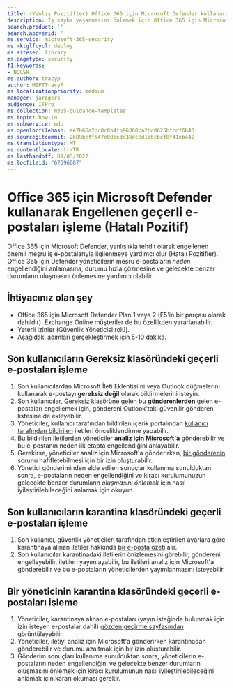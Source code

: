 ```yaml
---
title: (Yanlış Pozitifler) Office 365 için Microsoft Defender kullanarak meşru e-postaların tesliminin engellenmesiyle nasıl başa çıkılır?
description: İş kaybı yaşanmasını önlemek için Office 365 için Microsoft Defender tarafından engellenen geçerli e-postayı (Hatalı Pozitif) işleme adımları.
search.product: ''
search.appverid: ''
ms.service: microsoft-365-security
ms.mktglfcycl: deploy
ms.sitesec: library
ms.pagetype: security
f1.keywords:
- NOCSH
ms.author: tracyp
author: MSFTTracyP
ms.localizationpriority: medium
manager: jarogers
audience: ITPro
ms.collection: m365-guidance-templates
ms.topic: how-to
ms.subservice: mdo
ms.openlocfilehash: ae7b66a2dc8c8b4fb96360ca2bc0625bfcdf6b43
ms.sourcegitcommit: 2b89bcff547e00be3d38dc8d1e6cbcf8f41eba42
ms.translationtype: MT
ms.contentlocale: tr-TR
ms.lasthandoff: 09/03/2022
ms.locfileid: "67596687"
---
```

# <a name="how-to-handle-legitimate-emails-getting-blocked-false-positive-using-microsoft-defender-for-office-365"></a>Office 365 için Microsoft Defender kullanarak Engellenen geçerli e-postaları işleme (Hatalı Pozitif)

Office 365 için Microsoft Defender, yanlışlıkla tehdit olarak engellenen önemli meşru iş e-postalarıyla ilgilenmeye yardımcı olur (Hatalı Pozitifler). Office 365 için Defender yöneticilerin meşru e-postaların *neden* engellendiğini anlamasına, durumu hızla çözmesine ve gelecekte benzer durumların oluşmasını önlemesine yardımcı olabilir.

## <a name="what-youll-need"></a>İhtiyacınız olan şey

- Office 365 için Microsoft Defender Plan 1 veya 2 (E5'in bir parçası olarak dahildir). Exchange Online müşteriler de bu özellikden yararlanabilir.
- Yeterli izinler (Güvenlik Yöneticisi rolü).
- Aşağıdaki adımları gerçekleştirmek için 5-10 dakika.

## <a name="handling-legitimate-emails-in-to-junk-folder-of-end-users"></a>Son kullanıcıların Gereksiz klasöründeki geçerli e-postaları işleme

1. Son kullanıcılardan Microsoft İleti Eklentisi'ni veya Outlook düğmelerini kullanarak e-postayı **gereksiz değil** olarak bildirmelerini isteyin.
2. Son kullanıcılar, Gereksiz klasörüne gelen bu [**gönderenlerden**](https://support.microsoft.com/en-us/office/safe-senders-in-outlook-com-470d4ee6-e3b6-402b-8cd9-a6f00eda7339) gelen e-postaları engellemek için, göndereni Outlook'taki güvenilir gönderen listesine de ekleyebilir.
3. Yöneticiler, kullanıcı tarafından bildirilen içerik portalından [kullanıcı tarafından bildirilen](/microsoft-365/security/office-365-security/admin-submission?view=o365-worldwide#view-user-submissions-to-microsoft&preserve-view=true) iletileri önceliklendirme yapabilir.
4. Bu bildirilen iletilerden yöneticiler [**analiz için Microsoft'a**](/microsoft-365/security/office-365-security/admin-submission?view=o365-worldwide#notify-users-from-within-the-portal&preserve-view=true) gönderebilir ve bu e-postanın neden ilk etapta engellendiğini anlayabilir.
5. Gerekirse, yöneticiler analiz için Microsoft'a gönderirken, [ bir gönderenin](/microsoft-365/security/office-365-security/manage-tenant-allows?view=o365-worldwide#add-sender-allows-using-the-submissions-portal&preserve-view=true) sorunu hafifletebilmesi için bir izin oluşturabilir.
6. Yönetici gönderiminden elde edilen sonuçlar kullanıma sunulduktan sonra, e-postaların neden engellendiğini ve kiracı kurulumunuzun gelecekte benzer durumların *oluşmasını önlemek* için nasıl iyileştirilebileceğini anlamak için okuyun.

## <a name="handling-legitimate-emails-that-are-in-quarantine-folder-of-end-users"></a>Son kullanıcıların karantina klasöründeki geçerli e-postaları işleme

1. Son kullanıcı, güvenlik yöneticileri tarafından etkinleştirilen ayarlara göre karantinaya alınan iletiler hakkında [bir e-posta özeti](/microsoft-365/security/office-365-security/use-spam-notifications-to-release-and-report-quarantined-messages?view=o365-worldwide&preserve-view=true) alır.
2. Son kullanıcılar karantinadaki iletilerin önizlemesini görebilir, göndereni engelleyebilir, iletileri yayımlayabilir, bu iletileri analiz için Microsoft'a gönderebilir ve bu e-postaların yöneticilerden yayımlanmasını isteyebilir.

## <a name="handling-legitimate-emails-in-quarantine-folder-of-an-admin"></a>Bir yöneticinin karantina klasöründeki geçerli e-postaları işleme

1. Yöneticiler, karantinaya alınan e-postaları (yayın isteğinde bulunmak için izin isteyen e-postalar dahil) [gözden geçirme sayfasından](/microsoft-365/security/office-365-security/manage-quarantined-messages-and-files?view=o365-worldwide&preserve-view=true) görüntüleyebilir.
2. Yöneticiler, iletiyi analiz için Microsoft'a gönderirken karantinadan gönderebilir ve durumu azaltmak için bir izin oluşturabilir.
3. Gönderim sonuçları kullanıma sunulduktan sonra, yöneticilerin e-postaların neden engellendiğini ve gelecekte benzer durumların oluşmasını önlemek için kiracı kurulumunun nasıl iyileştirilebileceğini anlamak için kararı okuması gerekir.
